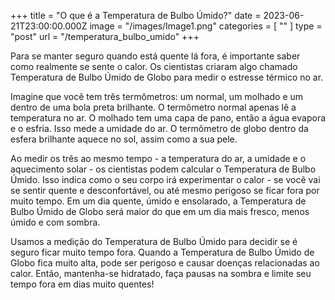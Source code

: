 +++
title = "O que é a Temperatura de Bulbo Úmido?"
date = 2023-06-21T23:00:00.000Z
image = "/images/Image1.png"
categories = [ "" ]
type = "post"
url = "/temperatura_bulbo_umido"
+++

Para se manter seguro quando está quente lá fora, é importante saber como realmente se sente o calor. Os cientistas criaram algo chamado Temperatura de Bulbo Úmido de Globo para medir o estresse térmico no ar.

Imagine que você tem três termômetros: um normal, um molhado e um dentro de uma bola preta brilhante. O termômetro normal apenas lê a temperatura no ar. O molhado tem uma capa de pano, então a água evapora e o esfria. Isso mede a umidade do ar. O termômetro de globo dentro da esfera brilhante aquece no sol, assim como a sua pele.

Ao medir os três ao mesmo tempo - a temperatura do ar, a umidade e o aquecimento solar - os cientistas podem calcular o Temperatura de Bulbo Úmido. Isso indica como o seu corpo irá experimentar o calor - se você vai se sentir quente e desconfortável, ou até mesmo perigoso se ficar fora por muito tempo. Em um dia quente, úmido e ensolarado, a Temperatura de Bulbo Úmido de Globo será maior do que em um dia mais fresco, menos úmido e com sombra.

Usamos a medição do Temperatura de Bulbo Úmido para decidir se é seguro ficar muito tempo fora. Quando a Temperatura de Bulbo Úmido de Globo fica muito alta, pode ser perigoso e causar doenças relacionadas ao calor. Então, mantenha-se hidratado, faça pausas na sombra e limite seu tempo fora em dias muito quentes!
